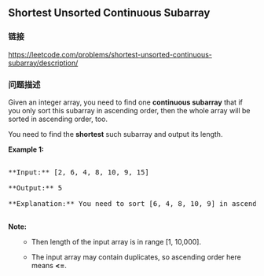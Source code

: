 ## Shortest Unsorted Continuous Subarray  
### 链接  
https://leetcode.com/problems/shortest-unsorted-continuous-subarray/description/  
### 问题描述
Given an integer array, you need to find one **continuous subarray** that if you only sort this subarray in ascending order, then the whole array will be sorted in ascending order, too. 

You need to find the **shortest** such subarray and output its length.

**Example 1:**<br />
<pre>
**Input:** [2, 6, 4, 8, 10, 9, 15]
**Output:** 5
**Explanation:** You need to sort [6, 4, 8, 10, 9] in ascending order to make the whole array sorted in ascending order.
</pre>


**Note:**<br>
<ol>
- Then length of the input array is in range [1, 10,000].
- The input array may contain duplicates, so ascending order here means **<=**. 
</ol>

